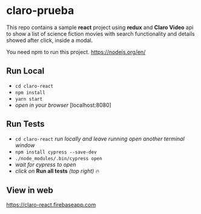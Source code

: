 # claro-prueba
This repo contains a sample **react** project using **redux** and **Claro Video** api to show a list of science fiction movies with search functionality and details showed after click, inside a modal.

You need npm to run this project.
https://nodejs.org/en/

## Run Local
* `cd claro-react`
* `npm install`
* `yarn start`
* _open in your browser_ [localhost:8080]

## Run Tests
* `cd claro-react`
_run locally and leave running_
_open another terminal window_
* `npm install cypress --save-dev`
* `./node_modules/.bin/cypress open`
* _wait for cypress to open_
* _click on_ **Run all tests** _(top right)_
:fire:

## View in web
https://claro-react.firebaseapp.com
